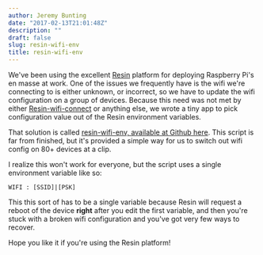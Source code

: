 ```yaml
---
author: Jeremy Bunting
date: "2017-02-13T21:01:48Z"
description: ""
draft: false
slug: resin-wifi-env
title: resin-wifi-env
---
```


We've been using the excellent [Resin](https://resin.io/) platform for deploying Raspberry Pi's en masse at work. One of the issues we frequently have is the wifi we're connecting to is either unknown, or incorrect, so we have to update the wifi configuration on a group of devices. Because this need was not met by either [Resin-wifi-connect](https://github.com/resin-io/resin-wifi-connect) or anything else, we wrote a tiny app to pick configuration value out of the Resin environment variables.

That solution is called [resin-wifi-env, available at Github here](https://github.com/SpinifexGroup/resin-wifi-env). This script is far from finished, but it's provided a simple way for us to switch out wifi config on 80+ devices at a clip. 

I realize this won't work for everyone, but the script uses a single environment variable like so:

    WIFI : [SSID]|[PSK]

This this sort of has to be a single variable because Resin will request a reboot of the device **right** after you edit the first variable, and then you're stuck with a broken wifi configuration and you've got very few ways to recover.

Hope you like it if you're using the Resin platform!

